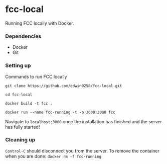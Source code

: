 # fcc-local
Running FCC locally with Docker.


### Dependencies

- Docker
- Git

### Setting up

Commands to run FCC locally
```
git clone https://github.com/edwin0258/fcc-local.git

cd fcc-local

docker build -t fcc .

docker run --name fcc-running -t -p 3000:3000 fcc
```

Navigate to `localhost:3000` once the installation has finished and the server has fully started!

### Cleaning up

`Control-C` should disconnect you from the server.
To remove the container when you are done: `docker rm -f fcc-running`
